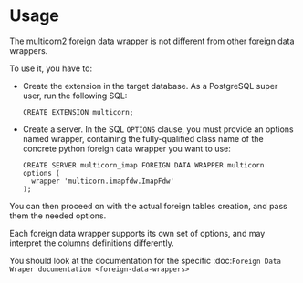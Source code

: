 # Usage

The multicorn2 foreign data wrapper is not different from other foreign data
wrappers.

To use it, you have to:

- Create the extension in the target database.
  As a PostgreSQL super user, run the following SQL:


      CREATE EXTENSION multicorn;


- Create a server.
  In the SQL ``OPTIONS`` clause, you must provide an options named wrapper,
  containing the fully-qualified class name of the concrete python foreign data
  wrapper you want to use:

      CREATE SERVER multicorn_imap FOREIGN DATA WRAPPER multicorn
      options (
        wrapper 'multicorn.imapfdw.ImapFdw'
      );


You can then proceed on with the actual foreign tables creation, and pass them
the needed options.

Each foreign data wrapper supports its own set of options, and may interpret the
columns definitions differently.

You should look at the documentation for the specific :doc:`Foreign Data Wraper documentation <foreign-data-wrappers>`
